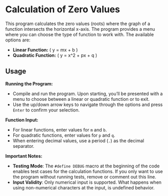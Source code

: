 # Calculation of Zero Values

This program calculates the zero values (roots) where the graph of a function intersects the horizontal x-axis. The program provides a menu where you can choose the type of function to work with. The available options are:

- **Linear Function:** \( y = mx + b \)
- **Quadratic Function:** \( y = x^2 + px + q \)

## Usage

**Running the Program:**
   - Compile and run the program. Upon starting, you’ll be presented with a menu to choose between a linear or quadratic function or to exit.
   - Use the up/down arrow keys to navigate through the options and press `Enter` to confirm your selection.
   
**Function Input:**
   - For linear functions, enter values for `m` and `b`.
   - For quadratic functions, enter values for `p` and `q`.
   - When entering decimal values, use a period (`.`) as the decimal separator.

**Important Notes:**
   - **Testing Mode**: The `#define DEBUG` macro at the beginning of the code enables test cases for the calculation functions. If you only want to use the program without running tests, remove or comment out this line.
   - **Input Validity**: Only numerical input is supported. What happens when using non-numerical characters at the input, is undefined behavior.
